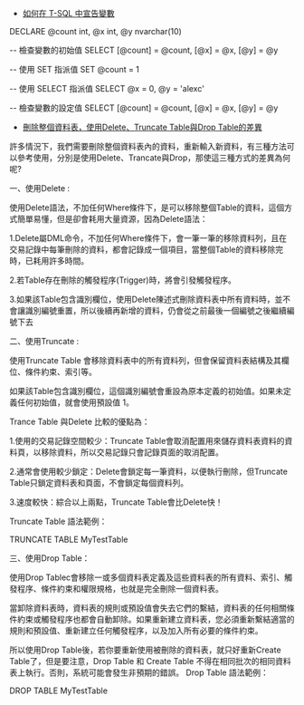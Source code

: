 * [如何在 T-SQL 中宣告變數](https://ithelp.ithome.com.tw/articles/10009411)

DECLARE @count int, @x int, @y nvarchar(10)

-- 檢查變數的初始值
SELECT [@count] = @count, [@x] = @x, [@y] = @y

-- 使用 SET 指派值
SET @count = 1

-- 使用 SELECT 指派值
SELECT @x = 0, @y = 'alexc'

-- 檢查變數的設定值
SELECT [@count] = @count, [@x] = @x, [@y] = @y


* [刪除整個資料表，使用Delete、Truncate Table與Drop Table的差異](https://byron0920.pixnet.net/blog/post/85759990)

許多情況下，我們需要刪除整個資料表內的資料，重新輸入新資料，有三種方法可以參考使用，分別是使用Delete、Trancate與Drop，那使這三種方式的差異為何呢?

一、使用Delete :

使用Delete語法，不加任何Where條件下，是可以移除整個Table的資料，這個方式簡單易懂，但是卻會耗用大量資源，因為Delete語法：

1.Delete屬DML命令，不加任何Where條件下，會一筆一筆的移除資料列，且在交易記錄中每筆刪除的資料，都會記錄成一個項目，當整個Table的資料移除完時，已耗用許多時間。

2.若Table存在刪除的觸發程序(Trigger)時，將會引發觸發程序。

3.如果該Table包含識別欄位，使用Delete陳述式刪除資料表中所有資料時，並不會讓識別編號重置，所以後續再新增的資料，仍會從之前最後一個編號之後繼續編號下去

 

二、使用Truncate :

使用Truncate Table 會移除資料表中的所有資料列，但會保留資料表結構及其欄位、條件約束、索引等。

如果該Table包含識別欄位，這個識別編號會重設為原本定義的初始值。如果未定義任何初始值，就會使用預設值 1。

Trance Table 與Delete 比較的優點為：

1.使用的交易記錄空間較少：Truncate Table會取消配置用來儲存資料表資料的資料頁，以移除資料，所以交易記錄只會記錄頁面的取消配置。

2.通常會使用較少鎖定：Delete會鎖定每一筆資料，以便執行刪除，但Truncate Table只鎖定資料表和頁面，不會鎖定每個資料列。

3.速度較快：綜合以上兩點，Truncate Table會比Delete快！

Truncate Table 語法範例：

TRUNCATE TABLE MyTestTable
 


三、使用Drop Table：

使用Drop Tablec會移除一或多個資料表定義及這些資料表的所有資料、索引、觸發程序、條件約束和權限規格，也就是完全刪除一個資料表。

當卸除資料表時，資料表的規則或預設值會失去它們的繫結，資料表的任何相關條件約束或觸發程序也都會自動卸除。如果重新建立資料表，您必須重新繫結適當的規則和預設值、重新建立任何觸發程序，以及加入所有必要的條件約束。

所以使用Drop Table後，若你要重新使用被刪除的資料表，就只好重新Create Table了，但是要注意，Drop Table 和 Create Table 不得在相同批次的相同資料表上執行。否則，系統可能會發生非預期的錯誤。
Drop Table 語法範例：

DROP TABLE MyTestTable

